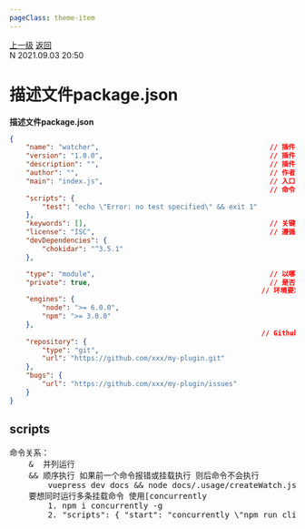 ```yaml
---
pageClass: theme-item
---
```

<div class="extend-header">
    <div class="info">
        <div class="record">
            <a class="back" href="./">上一级</a>
            <a class="back" href="./">返回</a>
        </div>        
        <div class="mini">
            <span>N 2021.09.03 20:50</span>
        </div>
    </div>
    <div class="content"></div>
</div>
<div class="content-header">
<h1>描述文件package.json</h1><strong>描述文件package.json</strong>
</div>
<div class="static-content">


```json
{
    "name": "watcher",                                          // 插件名称 不与项目目录名重复 npm install xxxx
    "version": "1.0.0",                                         // 插件版本
    "description": "",                                          // 插件描述
    "author": "",                                               // 作者
    "main": "index.js",                                         // 入口文件路径 require(name)将根据这个路径来引入
                                                                // 命令行 通过npm run 执行
    "scripts": {
        "test": "echo \"Error: no test specified\" && exit 1"
    },
    "keywords": [],                                             // 关键词方便npm官网搜索
    "license": "ISC",                                           // 遵循的开源协议
    "devDependencies": {
        "chokidar": "^3.5.1"
    },

    "type": "module",                                           // 以哪种模块方案进行解释 module(ESM)/commonjs 
    "private": true,                                            // 是否私有
                                                              // 环境要求
    "engines": {
        "node": ">= 6.0.0",
        "npm": ">= 3.0.0"
    },
                                                              // Github仓库项目地址 
    "repository": {
        "type": "git",
        "url": "https://github.com/xxx/my-plugin.git"
    },
    "bugs": {
        "url": "https://github.com/xxx/my-plugin/issues"
    }
}
```

## scripts
<pre>
命令关系：
    &  并列运行  
    && 顺序执行 如果前一个命令报错或挂载执行 则后命令不会执行
        vuepress dev docs && node docs/.usage/createWatch.js
    要想同时运行多条挂载命令 使用[concurrently
        1. npm i concurrently -g
        2. "scripts": { "start": "concurrently \"npm run clientServer\" \"npm run server\"" }

 
   
    
</pre>


</div>